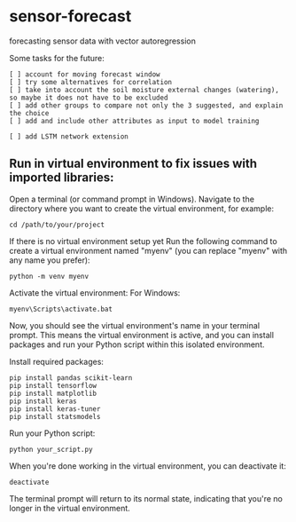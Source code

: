 # sensor-forecast
forecasting sensor data with vector autoregression 


Some tasks for the future:
```
[ ] account for moving forecast window 
[ ] try some alternatives for correlation
[ ] take into account the soil moisture external changes (watering), so maybe it does not have to be excluded
[ ] add other groups to compare not only the 3 suggested, and explain the choice
[ ] add and include other attributes as input to model training

[ ] add LSTM network extension
```


## Run in virtual environment to fix issues with imported libraries:
Open a terminal (or command prompt in Windows).
Navigate to the directory where you want to create the virtual environment, for example:
```
cd /path/to/your/project
```
If there is no virtual environment setup yet
Run the following command to create a virtual environment named "myenv" (you can replace "myenv" with any name you prefer):

```
python -m venv myenv
```
Activate the virtual environment:
For Windows:
```
myenv\Scripts\activate.bat
```
Now, you should see the virtual environment's name in your terminal prompt. This means the virtual environment is active, and you can install packages and run your Python script within this isolated environment.

Install required packages:
```
pip install pandas scikit-learn
pip install tensorflow
pip install matplotlib
pip install keras
pip install keras-tuner
pip install statsmodels
```
Run your Python script:
```
python your_script.py
```
When you're done working in the virtual environment, 
you can deactivate it:
```
deactivate
```

The terminal prompt will return to its normal state, 
indicating that you're no longer in the virtual environment.



